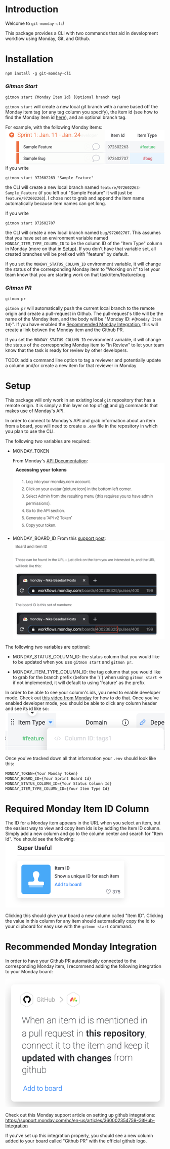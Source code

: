 # Introduction

Welcome to `git-monday-cli`!

This package provides a CLI with two commands that aid in development workflow using Monday, Git, and Github.

# Installation

`npm install -g git-monday-cli`

### _Gitmon Start_

```
gitmon start {Monday Item Id} {Optional branch tag}
```

`gitmon start` will create a new local git branch with a name based off the Monday item tag (or any tag column you specify), the item id (see how to find the Monday item id [here](#required-monday-item-id-column)), and an optional branch tag.

For example, with the following Monday items:
![sample-monday-issues](images/monday_sample_items.png)
If you write

```
gitmon start 972602263 "Sample Feature"
```

the CLI will create a new local branch named `feature/972602263-Sample_Feature` (if you left out "Sample Feature" it will just be `feature/972602263`). I chose not to grab and append the item name automatically because item names can get long.

If you write

```
gitmon start 972602707
```

the CLI will create a new local branch named `bug/972602707`. This assumes that you have set an environment variable named `MONDAY_ITEM_TYPE_COLUMN_ID` to be the column ID of the "Item Type" column in Monday (more on that in [Setup](#setup)). If you don't have that variable set, all created branches will be prefixed with "feature" by default.

If you set the `MONDAY_STATUS_COLUMN_ID` environment variable, it will change the status of the corresponding Monday item to "Working on it" to let your team know that you are starting work on that task/item/feature/bug.

### _Gitmon PR_

```
gitmon pr
```

`gitmon pr` will automatically push the current local branch to the remote origin and create a pull-request in Github. The pull-request's title will be the name of the Monday item, and the body will be "Monday ID: `#{Monday Item Id}`". If you have enabled the [Recommended Monday Integration](#recommended-monday-integration), this will create a link betwen the Monday item and the Github PR.

If you set the `MONDAY_STATUS_COLUMN_ID` environment variable, it will change the status of the corresponding Monday item to "In Review" to let your team know that the task is ready for review by other developers.

TODO: add a command line option to tag a reviewer and potentially update a column and/or create a new item for that reviewer in Monday

# Setup

This package will only work in an existing local `git` repository that has a remote origin. It is simply a thin layer on top of [git](https://git-scm.com/) and [gh](https://github.com/cli/cli) commands that makes use of Monday's API.

In order to connect to Monday's API and grab information about an item from a board, you will need to create a `.env` file in the repository in which you plan to use the CLI.

The following two variables are required:

- MONDAY_TOKEN

  From Monday's [API Documentation](https://monday.com/developers/v2#authentication-section):
  ![monday-token-info](images/monday_api_token.png)

- MONDAY_BOARD_ID
  From this [support post](https://support.monday.com/hc/en-us/articles/360000225709-Where-to-find-board-item-and-column-IDs):
  ![monday-board-id](images/monday_board_id.png)

The following two variables are optional:

- MONDAY_STATUS_COLUMN_ID: the status column that you would like to be updated when you use `gitmon start` and `gitmon pr`.

- MONDAY_ITEM_TYPE_COLUMN_ID: the tag column that you would like to grab for the branch prefix (before the '/') when using `gitmon start` -> if not implemented, it will default to using 'feature' as the prefix

In order to be able to see your column's ids, you need to enable developer mode. Check out [this video from Monday](https://monday.com/developers/v2#introduction-section-how-to-get-started-developer-mode) for how to do that. Once you've enabled developer mode, you should be able to click any column header and see its id like so:
![monday-column-id](images/monday_column_id.png)

Once you've tracked down all that information your `.env` should look like this:

```
MONDAY_TOKEN={Your Monday Token}
MONDAY_BOARD_ID={Your Sprint Board Id}
MONDAY_STATUS_COLUMN_ID={Your Status Column Id}
MONDAY_ITEM_TYPE_COLUMN_ID={Your Item Type Id}
```

# Required Monday Item ID Column

The ID for a Monday item appears in the URL when you select an item, but the easiest way to view and copy item ids is by adding the Item ID column. Simply add a new column and go to the column center and search for "Item Id". You should see the following:
![monday-item-id](images/monday_item_id.png)

Clicking this should give your board a new column called "Item ID". Clicking the value in this column for any item should automatically copy the Id to your clipboard for easy use with the `gitmon start` command.

# Recommended Monday Integration

In order to have your Github PR automatically connected to the corresponding Monday item, I recommend adding the following integration to your Monday board:

![recommended-monday-integration](images/recommended_monday_integration.png)

Check out this Monday support article on setting up github integrations: https://support.monday.com/hc/en-us/articles/360002354759-GitHub-Integration

If you've set up this integration properly, you should see a new column added to your board called "Github PR" with the official github logo.
